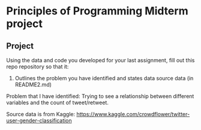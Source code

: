 # Principles of Programming Midterm project

## Project

Using the data and code you developed for your last assignment, fill out this repo repository so that it:

1. Outlines the problem you have identified and states data source data (in README2.md)

Problem that I have identified:
Trying to see a relationship between different variables and the count of tweet/retweet.

Source data is from Kaggle:
https://www.kaggle.com/crowdflower/twitter-user-gender-classification